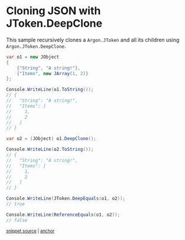 # Cloning JSON with JToken.DeepClone

This sample recursively clones a `Argon.JToken`  and all its children using `Argon.JToken.DeepClone`.

<!-- snippet: Clone -->
<a id='snippet-clone'></a>
```cs
var o1 = new JObject
{
    {"String", "A string!"},
    {"Items", new JArray(1, 2)}
};

Console.WriteLine(o1.ToString());
// {
//   "String": "A string!",
//   "Items": [
//     1,
//     2
//   ]
// }

var o2 = (JObject) o1.DeepClone();

Console.WriteLine(o2.ToString());
// {
//   "String": "A string!",
//   "Items": [
//     1,
//     2
//   ]
// }

Console.WriteLine(JToken.DeepEquals(o1, o2));
// true

Console.WriteLine(ReferenceEquals(o1, o2));
// false
```
<sup><a href='/src/Tests/Documentation/Samples/Linq/Clone.cs#L12-L46' title='Snippet source file'>snippet source</a> | <a href='#snippet-clone' title='Start of snippet'>anchor</a></sup>
<!-- endSnippet -->
